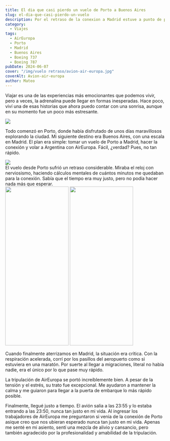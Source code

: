 ```yaml
---
title: El dia que casi pierdo un vuelo de Porto a Buenos Aires
slug: el-dia-que-casi-pierdo-un-vuelo
description: Por el retraso de la conexion a Madrid estuve a punto de perderlo.
category:
  - Viajes 
tags:
  - AirEuropa
  - Porto
  - Madrid
  - Buenos Aires
  - Boeing 737
  - Boeing 787
pubDate: 2024-06-07
cover: "/img/vuelo retraso/avion-air-europa.jpg"
coverAlt: Avion-air-europa
author: Mateo
---
```


Viajar es una de las experiencias más emocionantes que podemos vivir, pero a veces, la adrenalina puede llegar en formas inesperadas. Hace poco, viví una de esas historias que ahora puedo contar con una sonrisa, aunque en su momento fue un poco más estresante.

<div class="flex justify-center mx-auto"> 
<img src="/img/vuelo retraso/ventana avion.jpg">
</div>


Todo comenzó en Porto, donde había disfrutado de unos días maravillosos explorando la ciudad. Mi siguiente destino era Buenos Aires, con una escala en Madrid. El plan era simple: tomar un vuelo de Porto a Madrid, hacer la conexión y volar a Argentina con AirEuropa. Fácil, ¿verdad? Pues, no tan rápido.
<div class="flex justify-center mx-auto hover:scale-150 "> 
<img src="/img/vuelo retraso/mensaje aireuropa.png">
</div>
El vuelo desde Porto sufrió un retraso considerable. Miraba el reloj con nerviosismo, haciendo cálculos mentales de cuántos minutos me quedaban para la conexión. Sabía que el tiempo era muy justo, pero no podía hacer nada más que esperar.
<div class="flex justify-center mx-auto hover:scale-150 "> 
<img src="/img/vuelo retraso/opo-mad2.jpg" width="200px" height="500px">
<img src="/img/vuelo retraso/mad-eze.png" width="200px" height="500px">
</div>

Cuando finalmente aterrizamos en Madrid, la situación era crítica. Con la respiración acelerada, corrí por los pasillos del aeropuerto como si estuviera en una maratón. Por suerte al llegar a migraciones, literal no había nadie, era el único por lo que pase muy rápido.


La tripulación de AirEuropa se portó increíblemente bien. A pesar de la tensión y el estrés, su trato fue excepcional. Me ayudaron a mantener la calma y me guiaron para llegar a la puerta de embarque lo más rápido posible.

Finalmente, llegué justo a tiempo. El avión salia a las 23:55 y lo estaba entrando a las 23:50, nunca tan justo en mi vida. 
Al ingresar los trabajadores de AirEuropa me preguntaron si venia de la conexión de Porto asique creo que nos ubieran esperado nunca tan justo en mi vida. 
Apenas me senté en mi asiento, sentí una mezcla de alivio y cansancio, pero también agradecido por la profesionalidad y amabilidad de la tripulación.

